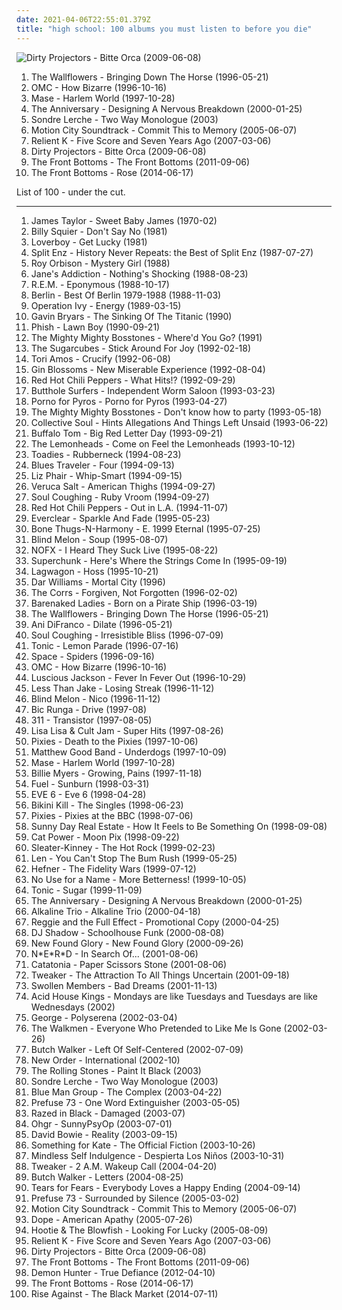 ```yaml
---
date: 2021-04-06T22:55:01.379Z
title: "high school: 100 albums you must listen to before you die"
---
```

![Dirty Projectors - Bitte Orca (2009-06-08)](http://coverartarchive.org/release/5a5b5fe2-0898-3026-afb7-378fb8373752/8131494180-500.jpg "Dirty Projectors - Bitte Orca (2009-06-08)")
<ol class="albums">
<li data-cover="http://coverartarchive.org/release/6fdb3127-2e84-490d-b96d-6d255cc146a6/25675716252-500.jpg" data-tags="90s" role="button">The Wallflowers - Bringing Down The Horse (1996-05-21)</li>
<li data-cover="https://img.discogs.com/fg6xREr7Ri5etCQwVkwN251aD64=/fit-in/600x525/filters:strip_icc():format(jpeg):mode_rgb():quality(90)/discogs-images/R-745026-1561988603-4040.png.jpg" data-tags="pop" role="button">OMC - How Bizarre (1996-10-16)</li>
<li data-cover="http://coverartarchive.org/release/8e8a352f-7734-375a-8a6f-ef51429efef2/3275196261-500.jpg" data-tags="high school, mase, top25, old faves, hs-college" role="button">Mase - Harlem World (1997-10-28)</li>
<li data-cover="http://coverartarchive.org/release/4d3db5e0-83f7-45d2-8c59-4a0c36c85598/8655861797-500.jpg" data-tags="rock, indie rock, high school, fuck yeah, heroes and villains, vagrant records, rad, indie punk, yeah yeah yeah, designing, emo-tastic, prinnit-exclamationpoint, albums i loved, have a copy" role="button">The Anniversary - Designing A Nervous Breakdown (2000-01-25)</li>
<li data-cover="https://img.discogs.com/lJfsIbR1eYiKn_7LBqccO0cXZ20=/fit-in/600x600/filters:strip_icc():format(jpeg):mode_rgb():quality(90)/discogs-images/R-759412-1284497750.jpeg.jpg" data-tags="singer-songwriter, albums i played hell out of, two way monologue" role="button">Sondre Lerche - Two Way Monologue (2003)</li>
<li data-cover="http://coverartarchive.org/release/b385a012-e088-426d-980b-acdf114ef775/10187762153-500.jpg" data-tags="pop punk" role="button">Motion City Soundtrack - Commit This to Memory (2005-06-07)</li>
<li data-cover="http://coverartarchive.org/release/8786d6f0-2b86-4c8b-b755-91ae537d2095/25368596465-500.jpg" data-tags="christian rock" role="button">Relient K - Five Score and Seven Years Ago (2007-03-06)</li>
<li data-cover="http://coverartarchive.org/release/5a5b5fe2-0898-3026-afb7-378fb8373752/8131494180-500.jpg" data-tags="experimental, indie rock, freak folk, pitchfork best new music" role="button">Dirty Projectors - Bitte Orca (2009-06-08)</li>
<li data-cover="http://coverartarchive.org/release/9e5f8261-6513-4a90-91c9-76c0562a27f5/13719785746-500.jpg" data-tags="indie rock, high school, folk punk" role="button">The Front Bottoms - The Front Bottoms (2011-09-06)</li>
<li data-cover="http://coverartarchive.org/release/87b091a1-c5b8-4ac3-a2d5-e9a6f7e19f6f/7548157736-500.jpg" data-tags="indie, indie rock, high school, names of people" role="button">The Front Bottoms - Rose (2014-06-17)</li>
</ol>
List of 100 - under the cut.
<!-- more -->

_________________

<ol class="albums">
<li data-cover="https://img.discogs.com/lBoZBxwEhUdHIy0AVxhUhR0Kz_4=/fit-in/600x531/filters:strip_icc():format(jpeg):mode_rgb():quality(90)/discogs-images/R-9284153-1477932849-6111.jpeg.jpg" data-tags="folk" role="button">
James Taylor - Sweet Baby James (1970-02)
</li>
<li data-cover="http://coverartarchive.org/release/9c721b61-71e1-4192-b93c-a9eeae68009e/10474351107-500.jpg" data-tags="classic rock, rock" role="button">
Billy Squier - Don't Say No (1981)
</li>
<li data-cover="http://coverartarchive.org/release/399d87f4-edca-420b-bcd4-e554751e67aa/20069887000-500.jpg" data-tags="80s, rock" role="button">
Loverboy - Get Lucky (1981)
</li>
<li data-cover="http://coverartarchive.org/release/08a8453a-cff2-3c4f-9a18-5fc1c32f1bb8/1081298763-500.jpg" data-tags="kiwi" role="button">
Split Enz - History Never Repeats: the Best of Split Enz (1987-07-27)
</li>
<li data-cover="http://coverartarchive.org/release/06bebfb0-a1c0-4ce2-bf07-c51912d8cadc/9120686874-500.jpg" data-tags="rock, roy orbison" role="button">
Roy Orbison - Mystery Girl (1988)
</li>
<li data-cover="https://img.discogs.com/N5oeHEfSEwIwIIAtHdk4pdQxORY=/fit-in/600x937/filters:strip_icc():format(jpeg):mode_rgb():quality(90)/discogs-images/R-3473722-1475175917-4625.jpeg.jpg" data-tags="alternative rock" role="button">
Jane's Addiction - Nothing's Shocking (1988-08-23)
</li>
<li data-cover="http://coverartarchive.org/release/3c37198e-c871-461a-8a84-5415f5ee185d/15288262729-500.jpg" data-tags="rock" role="button">
R.E.M. - Eponymous (1988-10-17)
</li>
<li data-cover="http://coverartarchive.org/release/54505d79-b295-4a60-9cd3-06f6c6c5bdda/26499964153-500.jpg" data-tags="pop, 80s, alternative, you dont know, take my breath away, like flames" role="button">
Berlin - Best Of Berlin 1979-1988 (1988-11-03)
</li>
<li data-cover="http://coverartarchive.org/release/3b7b3ed6-1d46-4d49-ad8d-014f3d4086bd/1482836258-500.jpg" data-tags="punk, ska, ska punk, punk rock" role="button">
Operation Ivy - Energy (1989-03-15)
</li>
<li data-cover="http://coverartarchive.org/release/a2727624-4e33-4313-a7e8-3233b695b487/2709839852-500.jpg" data-tags="contemporary classical" role="button">
Gavin Bryars - The Sinking Of The Titanic (1990)
</li>
<li data-cover="http://coverartarchive.org/release/b88a2c3c-f3b6-4774-b44b-6661b1263a34/14638229988-500.jpg" data-tags="90s" role="button">
Phish - Lawn Boy (1990-09-21)
</li>
<li data-cover="http://coverartarchive.org/release/2355a945-4488-4235-afbe-65eb34aaab45/13770993460-500.jpg" data-tags="alternative, ska, 90s, high school, skacore, the mighty mighty bosstones, where-d you go, k1r7m" role="button">
The Mighty Mighty Bosstones - Where'd You Go? (1991)
</li>
<li data-cover="http://coverartarchive.org/release/bc30517f-15a6-45e8-a40a-3e85f3e91e16/9538648138-500.jpg" data-tags="90s, icelandic" role="button">
The Sugarcubes - Stick Around For Joy (1992-02-18)
</li>
<li data-cover="http://coverartarchive.org/release/e4d198ae-de3a-4cfb-9aae-3561e92ae16a/16357181336-500.jpg" data-tags="alternative, 90s" role="button">
Tori Amos - Crucify (1992-06-08)
</li>
<li data-cover="https://img.discogs.com/j4prBgBa_pfbCQTxXvY8y62-bhg=/fit-in/600x600/filters:strip_icc():format(jpeg):mode_rgb():quality(90)/discogs-images/R-476755-1241195045.jpeg.jpg" data-tags="90s" role="button">
Gin Blossoms - New Miserable Experience (1992-08-04)
</li>
<li data-cover="http://coverartarchive.org/release/7ce9f37a-2885-43f5-8c36-b6294dbfadf9/26393776128-500.jpg" data-tags="rock, alternative, funk, funk rock" role="button">
Red Hot Chili Peppers - What Hits!? (1992-09-29)
</li>
<li data-cover="http://coverartarchive.org/release/617e6155-432c-4c95-a9ab-b78e1c7838c2/11841421329-500.jpg" data-tags="rock, alternative rock, alternative, psychedelic" role="button">
Butthole Surfers - Independent Worm Saloon (1993-03-23)
</li>
<li data-cover="http://coverartarchive.org/release/0f30be39-c83b-3685-90bb-c964eed3e1ca/18137429602-500.jpg" data-tags="90s" role="button">
Porno for Pyros - Porno for Pyros (1993-04-27)
</li>
<li data-cover="http://coverartarchive.org/release/4cac982f-7b4b-48f6-90c3-02b336013ff6/3374869805-500.jpg" data-tags="ska, skacore" role="button">
The Mighty Mighty Bosstones - Don't know how to party (1993-05-18)
</li>
<li data-cover="http://coverartarchive.org/release/0aab0d69-7952-495a-a62b-bae6cd9e59ac/15331495852-500.jpg" data-tags="rock, 90s" role="button">
Collective Soul - Hints Allegations And Things Left Unsaid (1993-06-22)
</li>
<li data-cover="http://coverartarchive.org/release/e3347148-ff9a-4fff-a00e-35a171f86d27/13069256471-500.jpg" data-tags="classic rock, rock, punk, psychedelic, garage rock, glam rock, powerpop, high school, sommer, proto punk, my so-called life, i remember you, other great tracks, rock-protopunk, flashback alternatives, 20 favorite albums of 1993, my 100 favorite albums of the 1990s, big red letter day, soda-jerk" role="button">
Buffalo Tom - Big Red Letter Day (1993-09-21)
</li>
<li data-cover="https://img.discogs.com/ssbFNPcxY5xfHnpWw0ZxP8RtoYk=/fit-in/374x360/filters:strip_icc():format(jpeg):mode_rgb():quality(90)/discogs-images/R-1956222-1380222420-3244.jpeg.jpg" data-tags="rock, 90s" role="button">
The Lemonheads - Come on Feel the Lemonheads (1993-10-12)
</li>
<li data-cover="https://img.discogs.com/KWIYspdeWmDUOIKDgk1CDayp5EA=/fit-in/600x600/filters:strip_icc():format(jpeg):mode_rgb():quality(90)/discogs-images/R-367579-1523176350-4676.jpeg.jpg" data-tags="rock, alternative rock, alternative, hard rock, 90s, give me one reason, tragically yours, sister stone" role="button">
Toadies - Rubberneck (1994-08-23)
</li>
<li data-cover="http://coverartarchive.org/release/365f2bc6-b56c-460c-9ce9-cde7bb27e46d/10858606127-500.jpg" data-tags="rock, blues, classic rock" role="button">
Blues Traveler - Four (1994-09-13)
</li>
<li data-cover="http://coverartarchive.org/release/c9ba46a4-da09-4a5a-b270-fae9e6b15a01/7051484935-500.jpg" data-tags="alternative, indie, rock, female vocalists, 90s" role="button">
Liz Phair - Whip-Smart (1994-09-15)
</li>
<li data-cover="http://coverartarchive.org/release/0377c76a-25c1-4531-a0de-8103cdea35bc/10988872788-500.jpg" data-tags="rock, alternative" role="button">
Veruca Salt - American Thighs (1994-09-27)
</li>
<li data-cover="http://coverartarchive.org/release/abc49b59-0c11-4651-9262-7316bda4c158/9825046782-500.jpg" data-tags="alternative, 90s" role="button">
Soul Coughing - Ruby Vroom (1994-09-27)
</li>
<li data-cover="http://coverartarchive.org/release/599d1dcd-bb96-4802-91c4-f7afcb0143e1/9742630617-500.jpg" data-tags="90s, rock" role="button">
Red Hot Chili Peppers - Out in L.A. (1994-11-07)
</li>
<li data-cover="https://img.discogs.com/ET7Yy8_knfXR_aToSfd-_4mULc8=/fit-in/600x600/filters:strip_icc():format(jpeg):mode_rgb():quality(90)/discogs-images/R-1750670-1333630000.jpeg.jpg" data-tags="alternative rock, 90s, rock" role="button">
Everclear - Sparkle And Fade (1995-05-23)
</li>
<li data-cover="https://img.discogs.com/S28q1tvobiEdD92pTQ3SHsWSsaI=/fit-in/600x607/filters:strip_icc():format(jpeg):mode_rgb():quality(90)/discogs-images/R-1196321-1587587662-8545.jpeg.jpg" data-tags="hip-hop, rap, g-funk" role="button">
Bone Thugs-N-Harmony - E. 1999 Eternal (1995-07-25)
</li>
<li data-cover="http://coverartarchive.org/release/41caaa9f-a898-41d6-a9c9-f6898d82bbc8/7876650358-500.jpg" data-tags="90s, rock, alternative" role="button">
Blind Melon - Soup (1995-08-07)
</li>
<li data-cover="https://img.discogs.com/BhdybDRU3hfzw4ZEEyLCsDt2M84=/fit-in/600x596/filters:strip_icc():format(jpeg):mode_rgb():quality(90)/discogs-images/R-13354263-1552650252-7626.jpeg.jpg" data-tags="punk" role="button">
NOFX - I Heard They Suck Live (1995-08-22)
</li>
<li data-cover="https://img.discogs.com/IsA2lRX4hijtlfG_OG9u4qil_vY=/fit-in/600x593/filters:strip_icc():format(jpeg):mode_rgb():quality(90)/discogs-images/R-2600062-1541106061-4206.jpeg.jpg" data-tags="rock, indie rock" role="button">
Superchunk - Here's Where the Strings Come In (1995-09-19)
</li>
<li data-cover="http://coverartarchive.org/release/cba9f075-16ec-43bd-bcd8-327289ead760/26290642069-500.jpg" data-tags="punk" role="button">
Lagwagon - Hoss (1995-10-21)
</li>
<li data-cover="http://coverartarchive.org/release/16b92612-7634-4053-8464-b1b0e18847f2/5641031475-500.jpg" data-tags="female" role="button">
Dar Williams - Mortal City (1996)
</li>
<li data-cover="https://img.discogs.com/tDcA9IOU66Qobh5urjCqmuvRP0I=/fit-in/600x522/filters:strip_icc():format(jpeg):mode_rgb():quality(90)/discogs-images/R-1955126-1426218437-4673.jpeg.jpg" data-tags="pop, irish, 90s" role="button">
The Corrs - Forgiven, Not Forgotten (1996-02-02)
</li>
<li data-cover="http://coverartarchive.org/release/21a3024b-46ab-4924-8103-7f0e7b6480dd/5079193698-500.jpg" data-tags="1990s" role="button">
Barenaked Ladies - Born on a Pirate Ship (1996-03-19)
</li>
<li data-cover="http://coverartarchive.org/release/6fdb3127-2e84-490d-b96d-6d255cc146a6/25675716252-500.jpg" data-tags="90s" role="button">
The Wallflowers - Bringing Down The Horse (1996-05-21)
</li>
<li data-cover="http://coverartarchive.org/release/eaae728d-779d-42b6-98a1-d0e85b8a77a3/4519993690-500.jpg" data-tags="ani difranco" role="button">
Ani DiFranco - Dilate (1996-05-21)
</li>
<li data-cover="https://img.discogs.com/Img-_OVQGzc_ouQJFXUdIVb8P70=/fit-in/600x594/filters:strip_icc():format(jpeg):mode_rgb():quality(90)/discogs-images/R-197687-1250854872.jpeg.jpg" data-tags="experimental, alternative, 90s" role="button">
Soul Coughing - Irresistible Bliss (1996-07-09)
</li>
<li data-cover="http://coverartarchive.org/release/dd51cabe-c150-38cf-b0cd-ebc9e5c9994f/27541946371-500.jpg" data-tags="alternative rock, rock" role="button">
Tonic - Lemon Parade (1996-07-16)
</li>
<li data-cover="https://img.discogs.com/9AtR4k6wdOUcBxsWu73Slajf7_M=/fit-in/300x300/filters:strip_icc():format(jpeg):mode_rgb():quality(90)/discogs-images/R-738516-1195164243.jpeg.jpg" data-tags="britrpop" role="button">
Space - Spiders (1996-09-16)
</li>
<li data-cover="https://img.discogs.com/fg6xREr7Ri5etCQwVkwN251aD64=/fit-in/600x525/filters:strip_icc():format(jpeg):mode_rgb():quality(90)/discogs-images/R-745026-1561988603-4040.png.jpg" data-tags="pop" role="button">
OMC - How Bizarre (1996-10-16)
</li>
<li data-cover="http://coverartarchive.org/release/530fea01-7df5-4800-9cfa-a679517ab8e4/11571470868-500.jpg" data-tags="alternative, rock, female vocalists, 90s" role="button">
Luscious Jackson - Fever In Fever Out (1996-10-29)
</li>
<li data-cover="http://coverartarchive.org/release/9bc4688e-2268-4765-9d1c-f7c7d621304c/7535656529-500.jpg" data-tags="ska punk, ska" role="button">
Less Than Jake - Losing Streak (1996-11-12)
</li>
<li data-cover="http://coverartarchive.org/release/4b6b7fc2-39e7-4986-88ab-aa165a6f79c0/16054483460-500.jpg" data-tags="alternative, rock" role="button">
Blind Melon - Nico (1996-11-12)
</li>
<li data-cover="https://img.discogs.com/8_zs1rwhyuZmunrNHaMa5Ex_fLY=/fit-in/589x600/filters:strip_icc():format(jpeg):mode_rgb():quality(90)/discogs-images/R-3551863-1334978409.jpeg.jpg" data-tags="easy listening" role="button">
Bic Runga - Drive (1997-08)
</li>
<li data-cover="http://coverartarchive.org/release/5407adc7-55e8-4aff-b4aa-8d58935822b7/15147108613-500.jpg" data-tags="alternative rock, alternative, 90s" role="button">
311 - Transistor (1997-08-05)
</li>
<li data-cover="http://coverartarchive.org/release/55a040de-5e3f-4e6c-8430-b977e812be10/27801153390-500.jpg" data-tags="80s, dance, freestyle, lisalisa o cult jam superhits" role="button">
Lisa Lisa & Cult Jam - Super Hits (1997-08-26)
</li>
<li data-cover="http://coverartarchive.org/release/51413ed2-fae9-47f2-9759-b0b98434836c/1156807663-500.jpg" data-tags="alternative rock" role="button">
Pixies - Death to the Pixies (1997-10-06)
</li>
<li data-cover="http://coverartarchive.org/release/0578fb61-ee67-412d-9097-3643f7064d03/16059912647-500.jpg" data-tags="rock, canadian, high school" role="button">
Matthew Good Band - Underdogs (1997-10-09)
</li>
<li data-cover="http://coverartarchive.org/release/8e8a352f-7734-375a-8a6f-ef51429efef2/3275196261-500.jpg" data-tags="high school, mase, top25, old faves, hs-college" role="button">
Mase - Harlem World (1997-10-28)
</li>
<li data-cover="http://coverartarchive.org/release/d5e939ce-217e-3501-82d9-e89514cbeed0/21943957318-500.jpg" data-tags="90s, female vocalist, high school, growing, one-hit-wonder, living in oblivion, driving tunes, weallgetold, pains, albums in my cd rack" role="button">
Billie Myers - Growing, Pains (1997-11-18)
</li>
<li data-cover="http://coverartarchive.org/release/ee01592b-5da1-3dea-a289-d2b0906b7d5a/5679112410-500.jpg" data-tags="rock" role="button">
Fuel - Sunburn (1998-03-31)
</li>
<li data-cover="http://coverartarchive.org/release/9535206c-8d97-4490-8ad5-29fab131f98e/1310954331-500.jpg" data-tags="alternative, 90s, alternative rock" role="button">
EVE 6 - Eve 6 (1998-04-28)
</li>
<li data-cover="http://coverartarchive.org/release/04a54ce3-7ca8-4d5c-80d7-b559c190a88f/21104193544-500.jpg" data-tags="punk rock, punk, riot grrrl" role="button">
Bikini Kill - The Singles (1998-06-23)
</li>
<li data-cover="http://coverartarchive.org/release/a070e1b0-7db4-43f5-94aa-e5efaa184958/1817335783-500.jpg" data-tags="indie, rock, 4ad, bbc sessions" role="button">
Pixies - Pixies at the BBC (1998-07-06)
</li>
<li data-cover="http://coverartarchive.org/release/d28b1565-137e-475b-b554-a4a9cde3810b/15145525545-500.jpg" data-tags="emo, indie rock" role="button">
Sunny Day Real Estate - How It Feels to Be Something On (1998-09-08)
</li>
<li data-cover="http://coverartarchive.org/release/5d58d210-a58c-4532-a2f5-54c6001a063d/12639050704-500.jpg" data-tags="90s, indie, mellow" role="button">
Cat Power - Moon Pix (1998-09-22)
</li>
<li data-cover="http://coverartarchive.org/release/69dfd0a6-b201-418b-ad01-5be713f43195/10549318371-500.jpg" data-tags="indie rock, indie, female vocalists" role="button">
Sleater-Kinney - The Hot Rock (1999-02-23)
</li>
<li data-cover="http://coverartarchive.org/release/0c450cc8-b64a-438b-ba54-a12aefc46736/21731034338-500.jpg" data-tags="90s, pop" role="button">
Len - You Can't Stop The Bum Rush (1999-05-25)
</li>
<li data-cover="http://coverartarchive.org/release/6fbfae69-9f1b-409d-8d2f-0e63600d22a9/8770418631-500.jpg" data-tags="indie, alternative, indie pop" role="button">
Hefner - The Fidelity Wars (1999-07-12)
</li>
<li data-cover="http://coverartarchive.org/release/272591da-1dd6-4713-8e01-7d180861129c/11739078476-500.jpg" data-tags="pop punk, punk rock" role="button">
No Use for a Name - More Betterness! (1999-10-05)
</li>
<li data-cover="http://coverartarchive.org/release/fc6c7563-3bbb-4055-929c-ce972a5f7988/7689200322-500.jpg" data-tags="90s" role="button">
Tonic - Sugar (1999-11-09)
</li>
<li data-cover="http://coverartarchive.org/release/4d3db5e0-83f7-45d2-8c59-4a0c36c85598/8655861797-500.jpg" data-tags="rock, indie rock, high school, fuck yeah, heroes and villains, vagrant records, rad, indie punk, yeah yeah yeah, designing, emo-tastic, prinnit-exclamationpoint, albums i loved, have a copy" role="button">
The Anniversary - Designing A Nervous Breakdown (2000-01-25)
</li>
<li data-cover="http://coverartarchive.org/release/3742b473-5099-4e27-8c4e-2eec5844c0e2/8791287911-500.jpg" data-tags="punk rock, punk" role="button">
Alkaline Trio - Alkaline Trio (2000-04-18)
</li>
<li data-cover="https://img.discogs.com/lTygThxT-_24I5JTRVskKLtTSRA=/fit-in/600x598/filters:strip_icc():format(jpeg):mode_rgb():quality(90)/discogs-images/R-459195-1349038462-4693.jpeg.jpg" data-tags="indie, rock, alternative, reggie" role="button">
Reggie and the Full Effect - Promotional Copy (2000-04-25)
</li>
<li data-cover="http://coverartarchive.org/release/8dd3b09c-2a17-4242-bb85-d835f066029e/2685241577-500.jpg" data-tags="funk, trip hop" role="button">
DJ Shadow - Schoolhouse Funk (2000-08-08)
</li>
<li data-cover="http://coverartarchive.org/release/3dca0597-41ea-4e38-9e4e-34c6e3834a43/14491346002-500.jpg" data-tags="pop punk" role="button">
New Found Glory - New Found Glory (2000-09-26)
</li>
<li data-cover="http://coverartarchive.org/release/a19191e4-50fc-3d5a-8544-d9ed0adf9cfe/4082270241-500.jpg" data-tags="hip-hop, rap" role="button">
N*E*R*D - In Search Of... (2001-08-06)
</li>
<li data-cover="http://coverartarchive.org/release/a08dfd66-812e-4ee9-8635-44ba74420587/22408484107-500.jpg" data-tags="indie rock, high school, gift, get around to buying, czalbums, reminiscent of x, buxton street" role="button">
Catatonia - Paper Scissors Stone (2001-08-06)
</li>
<li data-cover="http://coverartarchive.org/release/37951e6b-49de-4a30-8a42-5c0b366bba51/2282468205-500.jpg" data-tags="for rainy days, high school" role="button">
Tweaker - The Attraction To All Things Uncertain (2001-09-18)
</li>
<li data-cover="http://coverartarchive.org/release/d2d3d898-2885-433b-99b2-2fe9e9eeaa4d/3331978901-500.jpg" data-tags="hip-hop" role="button">
Swollen Members - Bad Dreams (2001-11-13)
</li>
<li data-cover="http://coverartarchive.org/release/dc4b93c8-8e5f-46b1-bcf5-620553d492f2/24509084697-500.jpg" data-tags="indie, swedish" role="button">
Acid House Kings - Mondays are like Tuesdays and Tuesdays are like Wednesdays (2002)
</li>
<li data-cover="http://coverartarchive.org/release/a8d5ab9a-5c40-4364-af80-f2337b91fb9a/18080007064-500.jpg" data-tags="pop, female vocalists, trip hop, australia, high school, road trip, from mark, buzakara luvs music, perth03, cristal voice, female - george" role="button">
George - Polyserena (2002-03-04)
</li>
<li data-cover="https://img.discogs.com/sChwWEWGF9sNNtfqj4pPsW7uYUk=/fit-in/600x590/filters:strip_icc():format(jpeg):mode_rgb():quality(90)/discogs-images/R-3311222-1527696300-4246.jpeg.jpg" data-tags="indie" role="button">
The Walkmen - Everyone Who Pretended to Like Me Is Gone (2002-03-26)
</li>
<li data-cover="http://coverartarchive.org/release/4c1d5131-ab01-4451-ada7-eb3850f6a196/14766541965-500.jpg" data-tags="indie, rock, pop rock, singer, songwriter, high school, producer, discoverockult, just another folk singer" role="button">
Butch Walker - Left Of Self-Centered (2002-07-09)
</li>
<li data-cover="https://img.discogs.com/BiVl7pKwXe3Az0ioKn7NqZIZit8=/fit-in/600x591/filters:strip_icc():format(jpeg):mode_rgb():quality(90)/discogs-images/R-85535-1374551650-2056.jpeg.jpg" data-tags="alternative, electronic, synthpop" role="button">
New Order - International (2002-10)
</li>
<li data-cover="https://img.discogs.com/0FslJkPHx7r-9NmAc0eADuRhPf0=/fit-in/600x875/filters:strip_icc():format(jpeg):mode_rgb():quality(90)/discogs-images/R-16195667-1605085244-3496.jpeg.jpg" data-tags="painted black, rollinstones" role="button">
The Rolling Stones - Paint It Black (2003)
</li>
<li data-cover="https://img.discogs.com/lJfsIbR1eYiKn_7LBqccO0cXZ20=/fit-in/600x600/filters:strip_icc():format(jpeg):mode_rgb():quality(90)/discogs-images/R-759412-1284497750.jpeg.jpg" data-tags="singer-songwriter, albums i played hell out of, two way monologue" role="button">
Sondre Lerche - Two Way Monologue (2003)
</li>
<li data-cover="http://coverartarchive.org/release/19553e96-ebae-4b3e-a5f9-57f2148c4e11/11439502941-500.jpg" data-tags="instrumental, experimental, electronic" role="button">
Blue Man Group - The Complex (2003-04-22)
</li>
<li data-cover="http://coverartarchive.org/release/3e859617-bdd3-4274-b305-431dbe031b54/2563481490-500.jpg" data-tags="electronic" role="button">
Prefuse 73 - One Word Extinguisher (2003-05-05)
</li>
<li data-cover="http://coverartarchive.org/release/1926a348-378b-4866-8d37-29b016fceaf3/10610336195-500.jpg" data-tags="dance, high school, introductory album, r black" role="button">
Razed in Black - Damaged (2003-07)
</li>
<li data-cover="http://coverartarchive.org/release/34de4124-76fd-4596-a891-82a9041612f9/6485727185-500.jpg" data-tags="radio radio radio" role="button">
Ohgr - SunnyPsyOp (2003-07-01)
</li>
<li data-cover="http://coverartarchive.org/release/aa30a840-395e-3116-bd05-82414e33746c/15497033186-500.jpg" data-tags="2003, rock, alternative, 00s" role="button">
David Bowie - Reality (2003-09-15)
</li>
<li data-cover="https://img.discogs.com/rEvgAwxF73rxJs5OmTp4rRnlBeY=/fit-in/600x600/filters:strip_icc():format(jpeg):mode_rgb():quality(90)/discogs-images/R-2684179-1296449932.jpeg.jpg" data-tags="australia, high school, velvet, low key, sydney04" role="button">
Something for Kate - The Official Fiction (2003-10-26)
</li>
<li data-cover="https://img.discogs.com/UPmqzMHdlQXtpahG05d619XwjEA=/fit-in/342x345/filters:strip_icc():format(jpeg):mode_rgb():quality(90)/discogs-images/R-3147334-1317940517.jpeg.jpg" data-tags="high school, perfection" role="button">
Mindless Self Indulgence - Despierta Los Niños (2003-10-31)
</li>
<li data-cover="http://coverartarchive.org/release/7c9f3c98-ab40-4a43-9d19-62a57b8caa2e/2282476269-500.jpg" data-tags="electronic, high school, emusic, my favorites, collaborative, introductory album, bought used, hella, albums i listen to but will never be counted because of moronic tagging" role="button">
Tweaker - 2 A.M. Wakeup Call (2004-04-20)
</li>
<li data-cover="https://img.discogs.com/5NNYBdvkIRB0AsBAzyOYrzCBOOQ=/fit-in/600x524/filters:strip_icc():format(jpeg):mode_rgb():quality(90)/discogs-images/R-1831018-1510596595-2378.jpeg.jpg" data-tags="indie, rock" role="button">
Butch Walker - Letters (2004-08-25)
</li>
<li data-cover="http://coverartarchive.org/release/79250d7b-3765-49c8-8e49-24d1342fe42a/20710818216-500.jpg" data-tags="rock, neo-psychedelia" role="button">
Tears for Fears - Everybody Loves a Happy Ending (2004-09-14)
</li>
<li data-cover="http://coverartarchive.org/release/2617e49c-afa6-4a3c-a753-60a2138797c4/2563521384-500.jpg" data-tags="hip hop, idm" role="button">
Prefuse 73 - Surrounded by Silence (2005-03-02)
</li>
<li data-cover="http://coverartarchive.org/release/b385a012-e088-426d-980b-acdf114ef775/10187762153-500.jpg" data-tags="pop punk" role="button">
Motion City Soundtrack - Commit This to Memory (2005-06-07)
</li>
<li data-cover="https://via.placeholder.com/450" data-tags="industrial metal, nu metal" role="button">
Dope - American Apathy (2005-07-26)
</li>
<li data-cover="http://coverartarchive.org/release/9b1aec1d-b598-46e4-9ae6-9788567df2b8/5831128979-500.jpg" data-tags="pop, rock, singer-songwriter, pop rock, 90s, adult alternative, male vocalists, college, high school, 00s, hootie and the blowfish, i own, four dollar cds" role="button">
Hootie & The Blowfish - Looking For Lucky (2005-08-09)
</li>
<li data-cover="http://coverartarchive.org/release/8786d6f0-2b86-4c8b-b755-91ae537d2095/25368596465-500.jpg" data-tags="christian rock" role="button">
Relient K - Five Score and Seven Years Ago (2007-03-06)
</li>
<li data-cover="http://coverartarchive.org/release/5a5b5fe2-0898-3026-afb7-378fb8373752/8131494180-500.jpg" data-tags="experimental, indie rock, freak folk, pitchfork best new music" role="button">
Dirty Projectors - Bitte Orca (2009-06-08)
</li>
<li data-cover="http://coverartarchive.org/release/9e5f8261-6513-4a90-91c9-76c0562a27f5/13719785746-500.jpg" data-tags="indie rock, high school, folk punk" role="button">
The Front Bottoms - The Front Bottoms (2011-09-06)
</li>
<li data-cover="http://coverartarchive.org/release/249fff88-c722-492c-9c2c-5057fde75de2/6779333944-500.jpg" data-tags="metalcore, christian, melodic metalcore" role="button">
Demon Hunter - True Defiance (2012-04-10)
</li>
<li data-cover="http://coverartarchive.org/release/87b091a1-c5b8-4ac3-a2d5-e9a6f7e19f6f/7548157736-500.jpg" data-tags="indie, indie rock, high school, names of people" role="button">
The Front Bottoms - Rose (2014-06-17)
</li>
<li data-cover="http://coverartarchive.org/release/13c203d1-c159-4cf1-b841-dbd580afb5d5/7635854563-500.jpg" data-tags="melodic hardcore, punk rock" role="button">
Rise Against - The Black Market (2014-07-11)
</li>
</ol>